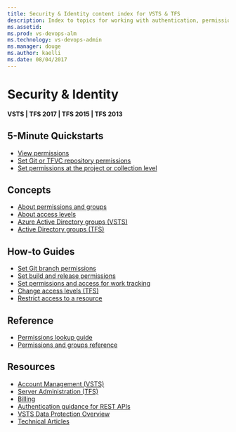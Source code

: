 ```yaml
---
title: Security & Identity content index for VSTS & TFS 
description: Index to topics for working with authentication, permissions, groups, and access levels in VSTS and and Team Foundation Server (TFS)  
ms.assetid:  
ms.prod: vs-devops-alm
ms.technology: vs-devops-admin
ms.manager: douge
ms.author: kaelli
ms.date: 08/04/2017
---
```


# Security & Identity 

**VSTS | TFS 2017 | TFS 2015 | TFS 2013**

<!---
## Overview  
[About security and identity](about-permissions.md)
[Default permission and access assignments](/vsts/accounts/permissions-access?toc=/vsts/security/toc.json)
-->

## 5-Minute Quickstarts  
  
- [View permissions](view-permissions.md)
- [Set Git or TFVC repository permissions](set-git-tfvc-repository-permissions.md)
- [Set permissions at the project or collection level](set-project-collection-level-permissions.md)  


## Concepts 
- [About permissions and groups](about-permissions.md)  
- [About access levels](access-levels.md)  
- [Azure Active Directory groups (VSTS)](/vsts/accounts/access-with-azure-ad?toc=/vsts/security/toc.json&bc=/vsts/security/breadcrumb/toc.json)
- [Active Directory groups (TFS)](/vsts/tfs-server/admin/setup-ad-groups?toc=/vsts/security/toc.json&bc=/vsts/security/breadcrumb/toc.json) 

## How-to Guides 

- [Set Git branch permissions](/vsts/git/branch-permissions?toc=/vsts/security/toc.json&bc=/vsts/security/breadcrumb/toc.json  ) 
- [Set build and release permissions](set-build-release-permissions.md) 
- [Set permissions and access for work tracking](set-permissions-access-work-tracking.md?toc=/vsts/security/toc.json&bc=/vsts/security/breadcrumb/toc.json) 
- [Change access levels (TFS)](change-access-levels.md)
- [Restrict access to a resource](/vsts/accounts/restrict-access-tfs?toc=/vsts/security/toc.json&bc=/vsts/security/breadcrumb/toc.json)

## Reference 
- [Permissions lookup guide](permissions-lookup-guide.md)
- [Permissions and groups reference](permissions.md)  


## Resources 
 
- [Account Management (VSTS)](../accounts/index.md)
- [Server Administration (TFS)](../tfs-server/index.md)
- [Billing](../billing/index.md)
- [Authentication guidance for REST APIs](../integrate/get-started/authentication/authentication-guidance.md)
- [VSTS Data Protection Overview](../articles/team-services-security-whitepaper.md)
- [Technical Articles](../articles/index.md) 